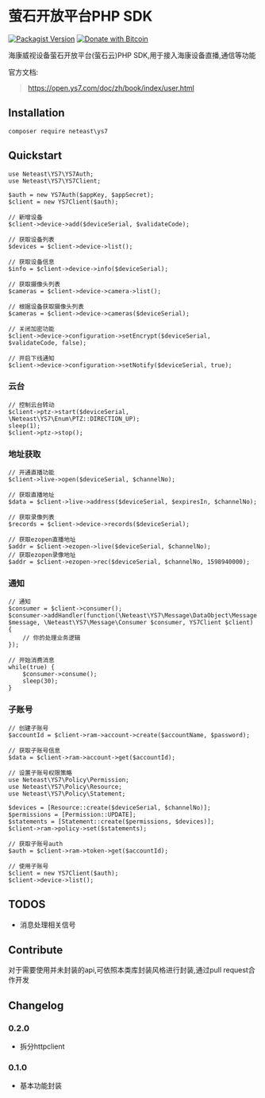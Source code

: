 # 萤石开放平台PHP SDK

[![Packagist Version](https://img.shields.io/packagist/v/neteast/ys7)](https://packagist.org/packages/neteast/ys7)
[![Donate with Bitcoin](https://en.cryptobadges.io/badge/micro/1BdJG31zinrMFWxRt2utGBU2jdpv8xSgju)](https://en.cryptobadges.io/donate/1BdJG31zinrMFWxRt2utGBU2jdpv8xSgju)

海康威视设备萤石开放平台(萤石云)PHP SDK,用于接入海康设备直播,通信等功能

官方文档:
> https://open.ys7.com/doc/zh/book/index/user.html

## Installation
    composer require neteast\ys7

## Quickstart

    use Neteast\YS7\YS7Auth;
    use Neteast\YS7\YS7Client;

    $auth = new YS7Auth($appKey, $appSecret);
    $client = new YS7Client($auth);

    // 新增设备
    $client->device->add($deviceSerial, $validateCode);

    // 获取设备列表
    $devices = $client->device->list();

    // 获取设备信息
    $info = $client->device->info($deviceSerial);

    // 获取摄像头列表
    $cameras = $client->device->camera->list();

    // 根据设备获取摄像头列表
    $cameras = $client->device->cameras($deviceSerial);

    // 关闭加密功能
    $client->device->configuration->setEncrypt($deviceSerial, $validateCode, false);

    // 开启下线通知
    $client->device->configuration->setNotify($deviceSerial, true);

### 云台
    // 控制云台转动
    $client->ptz->start($deviceSerial, \Neteast\YS7\Enum\PTZ::DIRECTION_UP);
    sleep(1);
    $client->ptz->stop();

### 地址获取
    // 开通直播功能
    $client->live->open($deviceSerial, $channelNo);

    // 获取直播地址
    $data = $client->live->address($deviceSerial, $expiresIn, $channelNo);

    // 获取录像列表
    $records = $client->device->records($deviceSerial);

    // 获取ezopen直播地址
    $addr = $client->ezopen->live($deviceSerial, $channelNo);
    // 获取ezopen录像地址
    $addr = $client->ezopen->rec($deviceSerial, $channelNo, 1598940000);

### 通知
    // 通知
    $consumer = $client->consumer();
    $consumer->addHandler(function(\Neteast\YS7\Message\DataObject\Message $message, \Neteast\YS7\Message\Consumer $consumer, YS7Client $client) {
        // 你的处理业务逻辑
    });

    // 开始消费消息
    while(true) {
        $consumer->consume();
        sleep(30);
    }

### 子账号
    // 创建子账号
    $accountId = $client->ram->account->create($accountName, $password);

    // 获取子账号信息
    $data = $client->ram->account->get($accountId);

    // 设置子账号权限策略
    use Neteast\YS7\Policy\Permission;
    use Neteast\YS7\Policy\Resource;
    use Neteast\YS7\Policy\Statement;

    $devices = [Resource::create($deviceSerial, $channelNo)];
    $permissions = [Permission::UPDATE];
    $statements = [Statement::create($permissions, $devices)];
    $client->ram->policy->set($statements);

    // 获取子账号auth
    $auth = $client->ram->token->get($accountId);

    // 使用子账号
    $client = new YS7Client($auth);
    $client->device->list();

## TODOS
* 消息处理相关信号

## Contribute
对于需要使用并未封装的api,可依照本类库封装风格进行封装,通过pull request合作开发

## Changelog
### 0.2.0
* 拆分httpclient

### 0.1.0
* 基本功能封装
